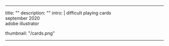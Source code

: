 ---

title: ""
description: ""
intro: |
 difficult playing cards <br>
 september 2020 <br>
 adobe illustrator <br>

thumbnail: "/cards.png"

---